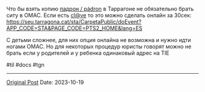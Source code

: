Что бы взять копию [падрон / pádron](248.md) в Таррагоне  не обязательно брать ситу в OMAC.  Если есть [cl@ve](865.md) то это можно сделать онлайн за 30сек: https://seu.tarragona.cat/sta/CarpetaPublic/doEvent?APP_CODE=STA&PAGE_CODE=PTS2_HOME&lang=ES

С детьми сложнее, для них опция онлайна не возможна и нужно идти ногами OMAC. Но для некоторых процедур юристы говорят можно не брать если у родителей и у ребенка одинаковый адрес на TIE

#til #docs #tgn

---
[Original Post](https://t.me/lev2tarragona/1657)
Date: 2023-10-19
